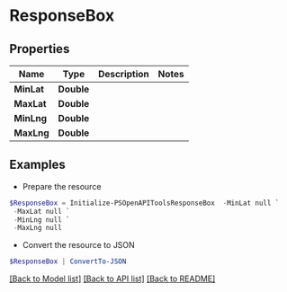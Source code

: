# ResponseBox
## Properties

Name | Type | Description | Notes
------------ | ------------- | ------------- | -------------
**MinLat** | **Double** |  | 
**MaxLat** | **Double** |  | 
**MinLng** | **Double** |  | 
**MaxLng** | **Double** |  | 

## Examples

- Prepare the resource
```powershell
$ResponseBox = Initialize-PSOpenAPIToolsResponseBox  -MinLat null `
 -MaxLat null `
 -MinLng null `
 -MaxLng null
```

- Convert the resource to JSON
```powershell
$ResponseBox | ConvertTo-JSON
```

[[Back to Model list]](../README.md#documentation-for-models) [[Back to API list]](../README.md#documentation-for-api-endpoints) [[Back to README]](../README.md)

